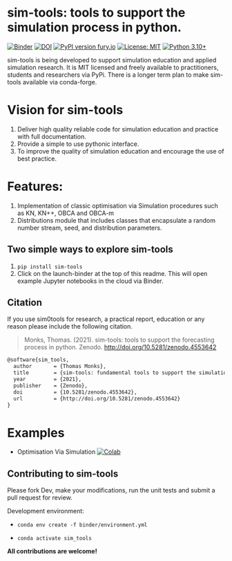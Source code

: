 # sim-tools: tools to support the simulation process in python.

[![Binder](https://mybinder.org/badge_logo.svg)](https://mybinder.org/v2/gh/TomMonks/sim-tools/HEAD)
[![DOI](https://zenodo.org/badge/225608065.svg)](https://zenodo.org/badge/latestdoi/225608065)
[![PyPI version fury.io](https://badge.fury.io/py/sim-tools.svg)](https://pypi.python.org/pypi/sim-tools/)
[![License: MIT](https://img.shields.io/badge/License-MIT-yellow.svg)](https://opensource.org/licenses/MIT)
[![Python 3.10+](https://img.shields.io/badge/python-3.10+-blue.svg)](https://www.python.org/downloads/release/python-360+/)

sim-tools is being developed to support simulation education and applied simulation research.  It is MIT licensed and freely available to practitioners, students and researchers via PyPi.  There is a longer term plan to make sim-tools available via conda-forge.

 # Vision for sim-tools

 1. Deliver high quality reliable code for simulation education and practice with full documentation.
 2. Provide a simple to use pythonic interface.
 3. To improve the quality of simulation education and encourage the use of best practice.

# Features:

1. Implementation of classic optimisation via Simulation procedures such as KN, KN++, OBCA and OBCA-m
2. Distributions module that includes classes that encapsulate a random number stream, seed, and distribution parameters.

## Two simple ways to explore sim-tools

1. `pip install sim-tools`
2. Click on the launch-binder at the top of this readme. This will open example Jupyter notebooks in the cloud via Binder.

## Citation

If you use sim0tools for research, a practical report, education or any reason please include the following citation.

> Monks, Thomas. (2021). sim-tools: tools to support the forecasting process in python. Zenodo. http://doi.org/10.5281/zenodo.4553642

```tex
@software{sim_tools,
  author       = {Thomas Monks},
  title        = {sim-tools: fundamental tools to support the simulation process in python},
  year         = {2021},
  publisher    = {Zenodo},
  doi          = {10.5281/zenodo.4553642},
  url          = {http://doi.org/10.5281/zenodo.4553642}
}
```

# Examples

* Optimisation Via Simulation [![Colab](https://colab.research.google.com/assets/colab-badge.svg)](https://colab.research.google.com/github/TomMonks/sim-tools/blob/master/examples/sw21_tutorial.ipynb)


## Contributing to sim-tools

Please fork Dev, make your modifications, run the unit tests and submit a pull request for review.

Development environment:

* `conda env create -f binder/environment.yml`

* `conda activate sim_tools`

**All contributions are welcome!**
